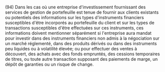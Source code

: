 (94) Dans les cas où une entreprise d'investissement fournissant des services de gestion de portefeuille est tenue de fournir aux clients existants ou potentiels des informations sur les types d'instruments financiers susceptibles d'être incorporés au portefeuille du client et sur les types de transactions susceptibles d'être effectuées sur ces instruments, ces informations doivent mentionner séparément si l'entreprise aura mandat pour investir dans des instruments financiers non admis à la négociation sur un marché réglementé, dans des produits dérivés ou dans des instruments peu liquides ou à volatilité élevée; ou pour effectuer des ventes à découvert, des achats avec des fonds empruntés, des cessions temporaires de titres, ou toute autre transaction supposant des paiements de marge, un dépôt de garanties ou un risque de change.